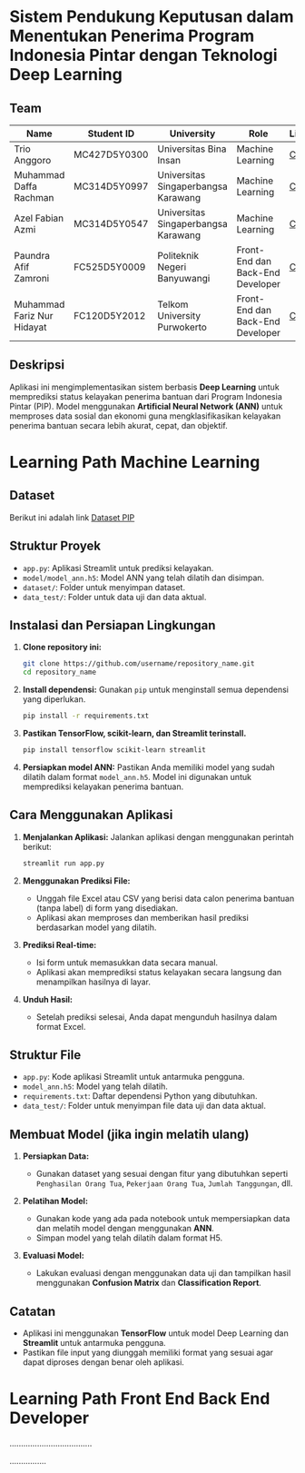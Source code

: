
# **Sistem Pendukung Keputusan dalam Menentukan Penerima Program Indonesia Pintar dengan Teknologi Deep Learning**

## Team
| Name                        | Student ID    | University                            | Role                           | LinkedIn  | Github   |
|-----------------------------|---------------|----------------------------------------|---------------------------------|-----------|----------|
| Trio Anggoro               | MC427D5Y0300  | Universitas Bina Insan                 | Machine Learning                | [Click Me](#) | [Click Me](#) |
| Muhammad Daffa Rachman     | MC314D5Y0997  | Universitas Singaperbangsa Karawang    | Machine Learning                | [Click Me](#) | [Click Me](#) |
| Azel Fabian Azmi           | MC314D5Y0547  | Universitas Singaperbangsa Karawang    | Machine Learning                | [Click Me](#) | [Click Me](#) |
| Paundra Afif Zamroni       | FC525D5Y0009  | Politeknik Negeri Banyuwangi           | Front-End dan Back-End Developer| [Click Me](#) | [Click Me](#) |
| Muhammad Fariz Nur Hidayat| FC120D5Y2012  | Telkom University Purwokerto           | Front-End dan Back-End Developer | [Click Me](#) | [Click Me](#) |

## **Deskripsi**
Aplikasi ini mengimplementasikan sistem berbasis **Deep Learning** untuk memprediksi status kelayakan penerima bantuan dari Program Indonesia Pintar (PIP). Model menggunakan **Artificial Neural Network (ANN)** untuk memproses data sosial dan ekonomi guna mengklasifikasikan kelayakan penerima bantuan secara lebih akurat, cepat, dan objektif.

# Learning Path Machine Learning
## **Dataset**
Berikut ini adalah link [Dataset PIP](.............)

## **Struktur Proyek**
- `app.py`: Aplikasi Streamlit untuk prediksi kelayakan.
- `model/model_ann.h5`: Model ANN yang telah dilatih dan disimpan.
- `dataset/`: Folder untuk menyimpan dataset.
- `data_test/`: Folder untuk data uji dan data aktual.

## **Instalasi dan Persiapan Lingkungan**
1. **Clone repository ini:**
   ```bash
   git clone https://github.com/username/repository_name.git
   cd repository_name
   ```

2. **Install dependensi:**
   Gunakan `pip` untuk menginstall semua dependensi yang diperlukan.
   ```bash
   pip install -r requirements.txt
   ```

3. **Pastikan TensorFlow, scikit-learn, dan Streamlit terinstall.**
   ```bash
   pip install tensorflow scikit-learn streamlit
   ```

4. **Persiapkan model ANN:**
   Pastikan Anda memiliki model yang sudah dilatih dalam format `model_ann.h5`. Model ini digunakan untuk memprediksi kelayakan penerima bantuan.

## **Cara Menggunakan Aplikasi**

1. **Menjalankan Aplikasi:**
   Jalankan aplikasi dengan menggunakan perintah berikut:
   ```bash
   streamlit run app.py
   ```

2. **Menggunakan Prediksi File:**
   - Unggah file Excel atau CSV yang berisi data calon penerima bantuan (tanpa label) di form yang disediakan.
   - Aplikasi akan memproses dan memberikan hasil prediksi berdasarkan model yang dilatih.

3. **Prediksi Real-time:**
   - Isi form untuk memasukkan data secara manual.
   - Aplikasi akan memprediksi status kelayakan secara langsung dan menampilkan hasilnya di layar.

4. **Unduh Hasil:**
   - Setelah prediksi selesai, Anda dapat mengunduh hasilnya dalam format Excel.

## **Struktur File**
- `app.py`: Kode aplikasi Streamlit untuk antarmuka pengguna.
- `model_ann.h5`: Model yang telah dilatih.
- `requirements.txt`: Daftar dependensi Python yang dibutuhkan.
- `data_test/`: Folder untuk menyimpan file data uji dan data aktual.

## **Membuat Model (jika ingin melatih ulang)**

1. **Persiapkan Data:**
   - Gunakan dataset yang sesuai dengan fitur yang dibutuhkan seperti `Penghasilan Orang Tua`, `Pekerjaan Orang Tua`, `Jumlah Tanggungan`, dll.

2. **Pelatihan Model:**
   - Gunakan kode yang ada pada notebook untuk mempersiapkan data dan melatih model dengan menggunakan **ANN**.
   - Simpan model yang telah dilatih dalam format H5.

3. **Evaluasi Model:**
   - Lakukan evaluasi dengan menggunakan data uji dan tampilkan hasil menggunakan **Confusion Matrix** dan **Classification Report**.

## **Catatan**
- Aplikasi ini menggunakan **TensorFlow** untuk model Deep Learning dan **Streamlit** untuk antarmuka pengguna.
- Pastikan file input yang diunggah memiliki format yang sesuai agar dapat diproses dengan benar oleh aplikasi.

# Learning Path Front End Back End Developer
....................................

................
